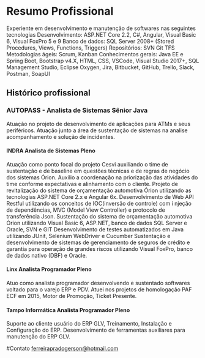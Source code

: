 # Resumo Profissional
Experiente em desenvolvimento e manutenção de softwares nas seguintes tecnologias
Desenvolvimento: ASP.NET Core 2.2, C#, Angular, Visual Basic 6, Visual FoxPro 5 e 9
Banco de dados: SQL Server 2008+ (Stored Procedures, Views, Functions, Triggers)
Repositórios: SVN Git TFS
Metodologias ágeis: Scrum, Kanban
Conhecimentos gerais: Java EE e Spring Boot, Bootstrap v4.X, HTML, CSS,
VSCode, Visual Studio 2017+, SQL Management Studio, Eclipse Oxygen,
Jira, Bitbucket, GitHub, Trello, Slack, Postman, SoapUI

## Histórico profissional
### AUTOPASS - Analista de Sistemas Sênior Java
Atuação no projeto de desenvolvimento de aplicações para ATMs e seus periféricos.
Atuação junto a área de sustentação de sistemas na analise acompanhamento e solução de incidentes.

#### INDRA Analista de Sistemas Pleno
Atuação como ponto focal do projeto Cesvi auxiliando o time de sustentação e de
baseline em questões técnicas e de regras de negócio dos sistemas Órion. Auxilio a
coordenação na priorização das atividades do time conforme expectativas e alinhamento
com o cliente.
Projeto de revitalização do sistema de orçamentação automotiva Órion utilizando as
tecnologias ASP.NET Core 2.x e Angular 6x.
Desenvolvimento de Web API Restful utilizando os conceitos de IOC(inversão de
controle) com i njeção de dependências, MVC (Model View Controller) e protocolo de
transferência Json.
Sustentação do sistema de orçamentação automotiva Órion utilizando Visual Basic 6,
ASP.NET, banco de dados SQL Server e Oracle, SVN e GIT
Desenvolvimento de testes automatizados em Java utilizando JUnit, Selenium
WebDriver e Cucumber
Sustentação e desenvolvimento de sistemas de gerenciamento de seguros de crédito
e garantia para operação de grandes riscos utilizando Visual FoxPro, banco de dados
nativo (DBF) e Oracle.

#### Linx Analista Programador Pleno
Atuo como analista programador desenvolvendo e sustentado softwares voltado para o varejo ERP e PDV.
Atuei nos projetos de homologação PAF ECF em 2015, Motor de Promoção, Ticket Presente.

#### Tampo Informática Analista Programador Pleno
Suporte ao cliente usuário do ERP GLV, Treinamento, Instalação e Configuração do ERP.
Desenvolvimento de ferramentas auxiliares para manutenção do ERP GLV.

#Contato
ferreirapradogerson@hotmail.com
